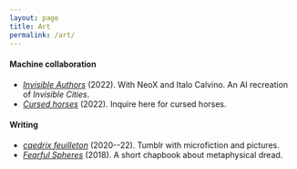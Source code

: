 ```yaml
---
layout: page
title: Art
permalink: /art/
---
```


#### Machine collaboration

- [*Invisible Authors*](/assets/invisible-authors.pdf) (2022). With
NeoX and Italo Calvino. An AI recreation of *Invisible Cities*.
- <a href = "mailto:cursedhorses@gmail.com"><i>Cursed horses</i></a>
  (2022). Inquire here for cursed horses.

#### Writing

- [*caedrix feuilleton*](https://caedrix.tumblr.com/)
  (2020--22). Tumblr with microfiction and pictures.
- [*Fearful Spheres*](/assets/fearful-spheres.pdf) (2018). A short
  chapbook about metaphysical dread.
